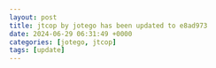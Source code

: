 ```yaml
---
layout: post
title: jtcop by jotego has been updated to e8ad973
date: 2024-06-29 06:31:49 +0000
categories: [jotego, jtcop]
tags: [update]
---
```



